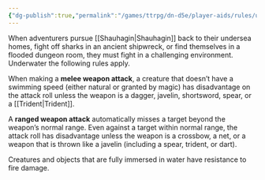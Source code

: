 ```yaml
---
{"dg-publish":true,"permalink":"/games/ttrpg/dn-d5e/player-aids/rules/underwater-combat/","tags":["TTRPG/DND/5e"]}
---
```


When adventurers pursue [[Shauhagin\|Shauhagin]] back to their undersea homes, fight off sharks in an ancient shipwreck, or find themselves in a flooded dungeon room, they must fight in a challenging environment. Underwater the following rules apply.

When making a **melee weapon attack**, a creature that doesn’t have a swimming speed (either natural or granted by magic) has disadvantage on the attack roll unless the weapon is a dagger, javelin, shortsword, spear, or a [[Trident\|Trident]].

A **ranged weapon attack** automatically misses a target beyond the weapon’s normal range. Even against a target within normal range, the attack roll has disadvantage unless the weapon is a crossbow, a net, or a weapon that is thrown like a javelin (including a spear, trident, or dart).

Creatures and objects that are fully immersed in water have resistance to fire damage.